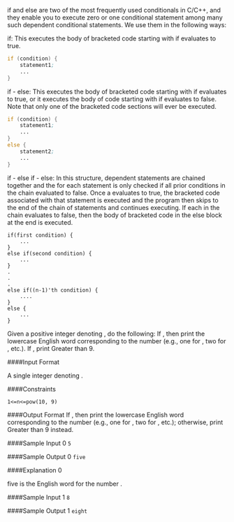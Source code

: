 if and else are two of the most frequently used conditionals in C/C++, and they enable you to execute zero or one conditional statement among many such dependent conditional statements. We use them in the following ways:

if: This executes the body of bracketed code starting with  if  evaluates to true.

```asm
if (condition) {
    statement1;
    ...
}
```

if - else: This executes the body of bracketed code starting with  if  evaluates to true, or it executes the body of code starting with  if  evaluates to false. Note that only one of the bracketed code sections will ever be executed.

```asm
if (condition) {
    statement1;
    ...
}
else {
    statement2;
    ...
}
```

if - else if - else: In this structure, dependent statements are chained together and the  for each statement is only checked if all prior conditions in the chain evaluated to false. Once a  evaluates to true, the bracketed code associated with that statement is executed and the program then skips to the end of the chain of statements and continues executing. If each  in the chain evaluates to false, then the body of bracketed code in the else block at the end is executed.

```
if(first condition) {
    ...
}
else if(second condition) {
    ...
}
.
.
.
else if((n-1)'th condition) {
    ....
}
else {
    ...
}
```

Given a positive integer denoting , do the following:
If , then print the lowercase English word corresponding to the number (e.g., one for , two for , etc.).
If , print Greater than 9.

####Input Format

A single integer denoting .

####Constraints

`1<=n<=pow(10, 9)`

####Output Format
If , then print the lowercase English word corresponding to the number (e.g., one for , two for , etc.); otherwise, print Greater than 9 instead.

####Sample Input 0
`
5
`

####Sample Output 0
`five`

####Explanation 0

five is the English word for the number .

####Sample Input 1
`8`

####Sample Output 1
`eight`